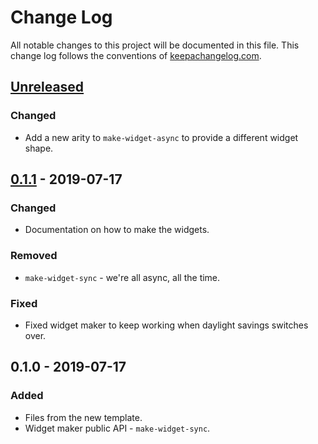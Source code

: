 # Change Log
All notable changes to this project will be documented in this file. This change log follows the conventions of [keepachangelog.com](http://keepachangelog.com/).

## [Unreleased]
### Changed
- Add a new arity to `make-widget-async` to provide a different widget shape.

## [0.1.1] - 2019-07-17
### Changed
- Documentation on how to make the widgets.

### Removed
- `make-widget-sync` - we're all async, all the time.

### Fixed
- Fixed widget maker to keep working when daylight savings switches over.

## 0.1.0 - 2019-07-17
### Added
- Files from the new template.
- Widget maker public API - `make-widget-sync`.

[Unreleased]: https://github.com/your-name/clj-native-lambda-poc/compare/0.1.1...HEAD
[0.1.1]: https://github.com/your-name/clj-native-lambda-poc/compare/0.1.0...0.1.1
